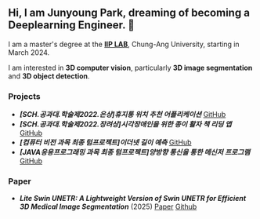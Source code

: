 ## Hi, I am Junyoung Park, dreaming of becoming a **Deeplearning Engineer**. 👋

I am a master's degree at the **[IIP LAB](https://sites.google.com/view/cau-iip-lab/home?authuser=0)**, Chung-Ang University, starting in March 2024. 

I am interested in **3D computer vision**, particularly **3D image segmentation** and **3D object detection**.

### Projects
- ***[SCH.공과대.학술제2022.은상]휴지통 위치 추천 어플리케이션*** [GitHub](https://github.com/mamumpapa/OOPSLA-trash-can-recommendation)
- ***[SCH.공과대.학술제2022.장려상]시각장애인을 위한 종이 활자 책 리딩 앱*** [GitHub](https://github.com/mamumpapa/OOPSLA-reading-book-app)
- ***[컴퓨터 비전 과목 최종 텀프로젝트]이더넷 길이 예측*** [GitHub](https://github.com/mamumpapa/Computer-Vision-Term-Project)
- ***[JAVA응용프로그래밍 과목 최종 텀프로젝트]양방향 통신을 통한 메신저 프로그램*** [GitHub](https://github.com/mamumpapa/JAVA-Term-Project/tree/main)

### Paper
- ***Lite Swin UNETR: A Lightweight Version of Swin UNETR for Efficient 3D Medical Image Segmentation*** (2025) [Paper](https://link.springer.com/article/10.1007/s42835-025-02392-2) [Github](https://github.com/mamumpapa/Lite-Swin-UNETR)
